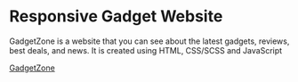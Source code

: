 # Responsive Gadget Website
GadgetZone is a website that you can see about the latest gadgets, reviews, best deals, and news. It is created using HTML, CSS/SCSS and JavaScript

[GadgetZone](https://gadgetzone.netlify.app/)


